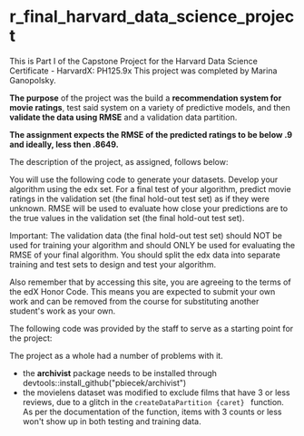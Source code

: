 # r_final_harvard_data_science_project
This is Part I of the Capstone Project for the Harvard Data Science Certificate - HarvardX: PH125.9x
This project was completed by Marina Ganopolsky.

**The purpose** of the project was the build a **recommendation system for movie ratings**, test said system on a variety of predictive models, and then **validate the data using RMSE** and a validation data partition. 

**The assignment expects the RMSE of the predicted ratings to be below .9 and ideally, less then .8649.**

The description of the project, as assigned, follows below:
>>>>>>>>>>>>>>>>>>>>>>>>>>>>>>>>>>>>>>>>>>
You will use the following code to generate your datasets. Develop your algorithm using the edx set. For a final test of your algorithm, predict movie ratings in the validation set (the final hold-out test set) as if they were unknown. RMSE will be used to evaluate how close your predictions are to the true values in the validation set (the final hold-out test set).

Important: The validation data (the final hold-out test set) should NOT be used for training your algorithm and should ONLY be used for evaluating the RMSE of your final algorithm. You should split the edx data into separate training and test sets to design and test your algorithm.

Also remember that by accessing this site, you are agreeing to the terms of the edX Honor Code. This means you are expected to submit your own work and can be removed from the course for substituting another student's work as your own.

>>>>>>>>>>>>>>>>>>>>>>>>>>>>>>>>>>>>>>>>>>

The following code was provided by the staff to serve as a starting point for the project:

The project as a whole had a number of problems with it. 
* the **archivist** package needs to be installed through devtools::install_github("pbiecek/archivist")
* the movielens dataset was modified to exclude films that have 3 or less reviews, due to a glitch in the ```createDataPartition {caret} ``` function. As per the documentation of the  function, items with 3 counts or less won't show up in both testing and training data.
